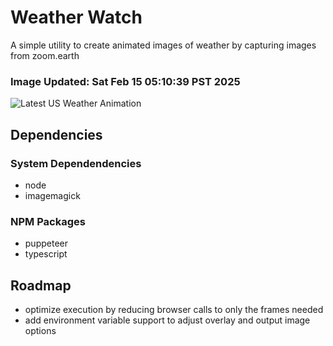 # Weather Watch

A simple utility to create animated images of weather by capturing images from zoom.earth

### Image Updated: Sat Feb 15 05:10:39 PST 2025

![Latest US Weather Animation](animations/2025-02-15.webp)

## Dependencies
### System Dependendencies
* node
* imagemagick
### NPM Packages
* puppeteer
* typescript

## Roadmap
* optimize execution by reducing browser calls to only the frames needed
* add environment variable support to adjust overlay and output image options
